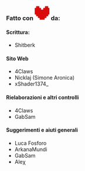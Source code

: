 ### Fatto con ![deltarune-heart](assets/img/cuore.svg) da:
#### Scrittura:
- Shitberk
#### Sito Web
- 4Claws
- Nicklaj (Simone Aronica)
- xShader1374_
#### Rielaborazioni e altri controlli
- 4Claws
- GabSam
#### Suggerimenti e aiuti generali
- Luca Fosforo
- ArkanaMundi
- GabSam
- Aleχ
